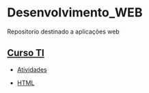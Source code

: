 # Desenvolvimento_WEB
Repositorio destinado a aplicações  web

## [__Curso TI__]()

  - [Atividades](https://github.com/Igor0155/Desenvolvimento-WEB/tree/main/Curso_TI/Atividades)

  - [HTML](https://github.com/Igor0155/Desenvolvimento-WEB/tree/main/Curso_TI/HTML)


